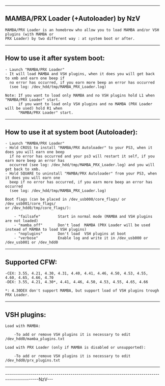 -----------------------------------------------------------------------------------------------------
MAMBA/PRX Loader (+Autoloader) by NzV
-----------------------------------------------------------------------------------------------------

	MAMBA/PRX Loader is an homebrew who allow you to load MAMBA and/or VSH plugins (with MAMBA or
	PRX Loader) by two different way : at system boot or after.

-----------------------------------------------------------------------------------------------------
How to use it after system boot:
-----------------------------------------------------------------------------------------------------

	- Launch "MAMBA/PRX Loader"
	- It will load MAMBA and VSH plugins, when it does you will get back to xmb and earn one beep if
	  no error has occurred, if you earn more beep an error has occurred
	  (see log: /dev_hdd/tmp/MAMBA_PRX_Loader.log)
	
	Note: If you want to load only MAMBA and no VSH plugins hold L1 when "MAMBA/PRX Loader" start.
		  if you want to load only VSH plugins and no MAMBA (PRX Loader will be used) hold R1 when
		  "MAMBA/PRX Loader" start.
		  
-----------------------------------------------------------------------------------------------------
How to use it at system boot (Autoloader):
-----------------------------------------------------------------------------------------------------

	- Launch "MAMBA/PRX Loader"
	- Hold CROSS to install "MAMBA/PRX Autoloader" to your PS3, when it does you will earn one beep
	  if no error has occurred and your ps3 will restart it self, if you earn more beep an error has
	  occurred (see log: /dev_hdd/tmp/MAMBA_PRX_Loader.log) and you will get back to xmb.
	- Hold SQUARE to uninstall "MAMBA/PRX Autoloader" from your PS3, when it does you will earn one
	  beep if no error has occurred, if you earn more beep an error has occurred
	  (see log: /dev_hdd/tmp/MAMBA_PRX_Loader.log)
	
	Boot flags (can be placed in /dev_usb000/core_flags/ or /dev_usb001/core_flags/
	or /dev_hdd0/tmp/core_flags/):

		- "failsafe"  		Start in normal mode (MAMBA and VSH plugins are not loaded)
		- "mamba_off"   	Don't load  MAMBA (PRX Loader will be used instead of MAMBA to load VSH plugins)
		- "noplugins"   	Don't load  VSH plugins at boot
		- "verbose"   		Enable log and write it in /dev_usb000 or /dev_usb001 or /dev_hdd0
	

-----------------------------------------------------------------------------------------------------
Supported CFW:
-----------------------------------------------------------------------------------------------------

	-CEX: 3.55, 4.21, 4.30, 4.31, 4.40, 4.41, 4.46, 4.50, 4.53, 4.55, 4.60, 4.65, 4.66, 4.70
	-DEX: 3.55, 4.21, 4.30*, 4.41, 4.46, 4.50, 4.53, 4.55, 4.65, 4.66
	
	*: 4.30DEX don't support MAMBA, but support load of VSH plugins trough PRX Loader.
	
-----------------------------------------------------------------------------------------------------
VSH plugins:
-----------------------------------------------------------------------------------------------------

	Load with MAMBA:

		-To add or remove VSH plugins it is necessary to edit /dev_hdd0/mamba_plugins.txt

	Load with PRX Loader (only if MAMBA is disabled or unsupported):

		-To add or remove VSH plugins it is necessary to edit /dev_hdd0/prx_plugins.txt 

-----------------------------------------------------------------------------------------------------
-----------------------------------------------------------------------------------------------NzV---

	